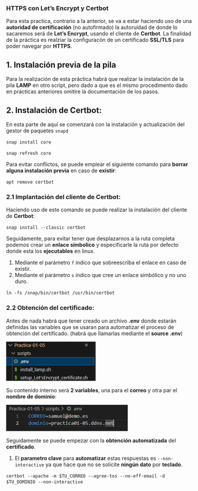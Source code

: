 ### HTTPS con Let’s Encrypt y Certbot

Para esta practica, contrario a la anterior, se va a estar haciendo uso de una **autoridad de certificación** (no autofirmado) la autoruidad de donde lo sacaremos será de **Let’s Encrypt**, usando el cliente de **Certbot**. La finalidad de la práctica es realziar la configuracón de un certificado **SSL/TLS** para poder navegar por **HTTPS**.

## 1. Instalación previa de la pila
Para la realización de esta práctica habrá que realizar la instalación de la pila **LAMP** en otro script, pero dado a que es el mismo procedimento dado en prácticas anteriores omitire la documentación de los pasos. 

## 2. Instalación de Certbot:

En esta parte de aquí se comenzará con la instalación y actualización del gestor de paquetes `snapd`

```
snap install core
```
```
snap refresh core
```

Para evitar conflictos, se puede emplear el siguiente comando para **borrar alguna instalación previa** en caso de **existir**:

```
apt remove certbot
```

### 2.1 Implantación del cliente de Certbot:

Haciendo uso de este comando se puede realizar la instalación del cliente de **Certbot**:

```
snap install --classic certbot
```

Seguidamente, para evitar tener que desplazarnos a la ruta completa podemos crear un **enlace simbolico** y especificarle la ruta por defecto donde esta los **ejecutables** en linux.

1. Mediante el parámetro `f` indico que sobreescriba el enlace en caso de existir.
2. Mediante el parámetro `s` indico que cree un enlace simbólico y no uno duro.

```
ln -fs /snap/bin/certbot /usr/bin/certbot
```

### 2.2 Obtención del certificado:

Antes de nada habrá que tener creado un archivo **.env** donde estarán definidas las variables que se usaran para automatizar el proceso de obtención del certificado. (habrá que llamarlas mediante el **source .env**)

![](images/variables.png)

Su contenido interno será **2 variables**, una para el **correo** y otra par el **nombre de dominio**:

![](images/variables2.png)

Seguidamente se puede empezar con la **obtención automatizada** del **certificado**.

1. El **parametro clave** para **automatizar** estas respuestas es `--non-interactive` ya que hace que no se solicite **ningún dato** por **teclado**.

```
certbot --apache -m $TU_CORREO --agree-tos --no-eff-email -d $TU_DOMINIO --non-interactive
```
